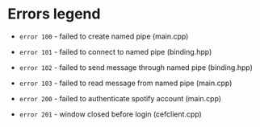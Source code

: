 
# Errors legend

- `error 100` - failed to create named pipe (main.cpp)
- `error 101` - failed to connect to named pipe (binding.hpp)
- `error 102` - failed to send message through named pipe (binding.hpp)
- `error 103` - failed to read message from named pipe (main.cpp)

- `error 200` - failed to authenticate spotify account (main.cpp)
- `error 201` - window closed before login (cefclient.cpp)

